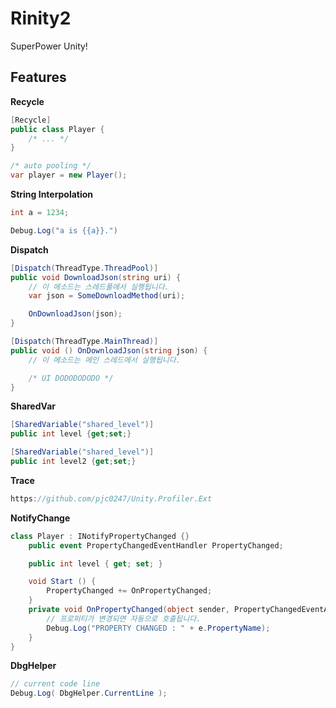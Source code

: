 Rinity2
====
SuperPower Unity!

Features
----
__Recycle__
```cs
[Recycle]
public class Player {
    /* ... */
}

/* auto pooling */
var player = new Player();
```

__String Interpolation__
```cs
int a = 1234;

Debug.Log("a is {{a}}.")
```

__Dispatch__
```cs
[Dispatch(ThreadType.ThreadPool)]
public void DownloadJson(string uri) {
    // 이 메소드는 스레드풀에서 실행됩니다.
    var json = SomeDownloadMethod(uri);

    OnDownloadJson(json);
}

[Dispatch(ThreadType.MainThread)]
public void () OnDownloadJson(string json) {
    // 이 메소드는 메인 스레드에서 실행됩니다.

    /* UI DODODODODO */
}
```

__SharedVar__
```cs
[SharedVariable("shared_level")]
public int level {get;set;}

[SharedVariable("shared_level")]
public int level2 {get;set;}
```

__Trace__
```cs
https://github.com/pjc0247/Unity.Profiler.Ext
```

__NotifyChange__
```cs
class Player : INotifyPropertyChanged {}
    public event PropertyChangedEventHandler PropertyChanged;

    public int level { get; set; }

    void Start () {
        PropertyChanged += OnPropertyChanged;
	}
    private void OnPropertyChanged(object sender, PropertyChangedEventArgs e) {
        // 프로퍼티가 변경되면 자동으로 호출됩니다.
        Debug.Log("PROPERTY CHANGED : " + e.PropertyName);
    }
}
```

__DbgHelper__
```cs
// current code line
Debug.Log( DbgHelper.CurrentLine );
```